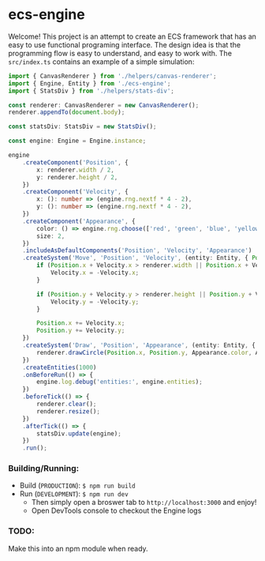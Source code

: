 # ecs-engine

Welcome! This project is an attempt to create an ECS framework that has an easy to use functional programing interface. The design idea is that the programming flow is easy to understand, and easy to work with. The `src/index.ts` contains an example of a simple simulation:

```typescript
import { CanvasRenderer } from './helpers/canvas-renderer';
import { Engine, Entity } from './ecs-engine';
import { StatsDiv } from './helpers/stats-div';

const renderer: CanvasRenderer = new CanvasRenderer();
renderer.appendTo(document.body);

const statsDiv: StatsDiv = new StatsDiv();

const engine: Engine = Engine.instance;

engine
    .createComponent('Position', {
        x: renderer.width / 2,
        y: renderer.height / 2,
    })
    .createComponent('Velocity', {
        x: (): number => (engine.rng.nextf * 4 - 2),
        y: (): number => (engine.rng.nextf * 4 - 2),
    })
    .createComponent('Appearance', {
        color: () => engine.rng.choose(['red', 'green', 'blue', 'yellow']),
        size: 2,
    })
    .includeAsDefaultComponents('Position', 'Velocity', 'Appearance')
    .createSystem('Move', 'Position', 'Velocity', (entity: Entity, { Position, Velocity }) => {
        if (Position.x + Velocity.x > renderer.width || Position.x + Velocity.x < 0) {
            Velocity.x = -Velocity.x;
        }

        if (Position.y + Velocity.y > renderer.height || Position.y + Velocity.y < 0) {
            Velocity.y = -Velocity.y;
        }

        Position.x += Velocity.x;
        Position.y += Velocity.y;
    })
    .createSystem('Draw', 'Position', 'Appearance', (entity: Entity, { Position, Appearance }) => {
        renderer.drawCircle(Position.x, Position.y, Appearance.color, Appearance.size);
    })
    .createEntities(1000)
    .onBeforeRun(() => {
        engine.log.debug('entities:', engine.entities);
    })
    .beforeTick(() => {
        renderer.clear();
        renderer.resize();
    })
    .afterTick(() => {
        statsDiv.update(engine);
    })
    .run();
```

### Building/Running:
* Build (`PRODUCTION`): `$ npm run build`
* Run (`DEVELOPMENT`): `$ npm run dev`
    * Then simply open a broswer tab to `http://localhost:3000` and enjoy!
    * Open DevTools console to checkout the Engine logs

### TODO:
Make this into an npm module when ready.